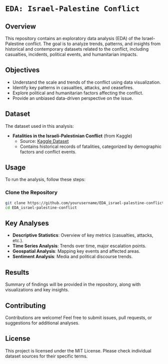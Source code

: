 # `EDA: Israel-Palestine Conflict`

## Overview
This repository contains an exploratory data analysis (EDA) of the Israel-Palestine conflict. The goal is to analyze trends, patterns, and insights from historical and contemporary datasets related to the conflict, including casualties, incidents, political events, and humanitarian impacts.

## Objectives
- Understand the scale and trends of the conflict using data visualization.
- Identify key patterns in casualties, attacks, and ceasefires.
- Explore political and humanitarian factors affecting the conflict.
- Provide an unbiased data-driven perspective on the issue.

## Dataset
The dataset used in this analysis:
- **Fatalities in the Israeli-Palestinian Conflict** (from Kaggle)  
  - Source: [Kaggle Dataset](https://www.kaggle.com/datasets/willianoliveiragibin/fatalities-in-the-israeli-palestinian)
  - Contains historical records of fatalities, categorized by demographic factors and conflict events.

## Usage
To run the analysis, follow these steps:

### Clone the Repository
```sh
git clone https://github.com/yourusername/EDA_israel-palestine-conflict.git
cd EDA_israel-palestine-conflict
```

## Key Analyses
- **Descriptive Statistics**: Overview of key metrics (casualties, attacks, etc.).
- **Time Series Analysis**: Trends over time, major escalation points.
- **Geospatial Analysis**: Mapping key events and affected areas.
- **Sentiment Analysis**: Media and political discourse trends.

## Results
Summary of findings will be provided in the repository, along with visualizations and key insights.

## Contributing
Contributions are welcome! Feel free to submit issues, pull requests, or suggestions for additional analyses.

## License
This project is licensed under the MIT License. Please check individual dataset sources for their specific terms.
